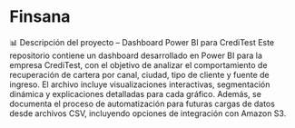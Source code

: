# Finsana
📊 Descripción del proyecto – Dashboard Power BI para CrediTest
Este repositorio contiene un dashboard desarrollado en Power BI para la empresa CrediTest, con el objetivo de analizar el comportamiento de recuperación de cartera por canal, ciudad, tipo de cliente y fuente de ingreso. El archivo incluye visualizaciones interactivas, segmentación dinámica y explicaciones detalladas para cada gráfico.
Además, se documenta el proceso de automatización para futuras cargas de datos desde archivos CSV, incluyendo opciones de integración con Amazon S3.
